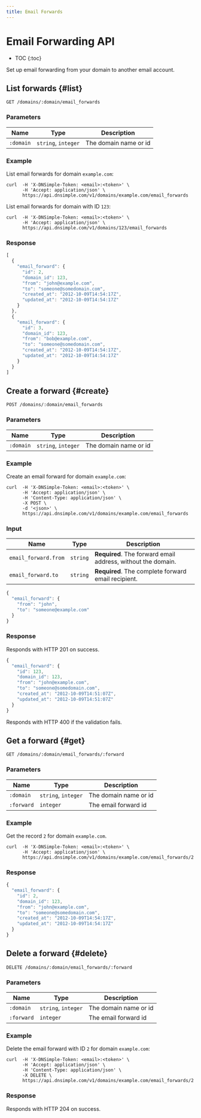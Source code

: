 ```yaml
---
title: Email Forwards
---
```


# Email Forwarding API

* TOC
{:toc}

Set up email forwarding from your domain to another email account.


## List forwards {#list}

    GET /domains/:domain/email_forwards

### Parameters

Name | Type | Description
-----|------|------------
`:domain` | `string`, `integer` | The domain name or id

### Example

List email forwards for domain `example.com`:

    curl  -H 'X-DNSimple-Token: <email>:<token>' \
          -H 'Accept: application/json' \
          https://api.dnsimple.com/v1/domains/example.com/email_forwards

List email forwards for domain with ID `123`:

    curl  -H 'X-DNSimple-Token: <email>:<token>' \
          -H 'Accept: application/json' \
          https://api.dnsimple.com/v1/domains/123/email_forwards

### Response

~~~js
[
  {
    "email_forward": {
      "id": 2,
      "domain_id": 123,
      "from": "john@example.com",
      "to": "someone@somedomain.com",
      "created_at": "2012-10-09T14:54:17Z",
      "updated_at": "2012-10-09T14:54:17Z"
    }
  },
  {
    "email_forward": {
      "id": 3,
      "domain_id": 123,
      "from": "bob@example.com",
      "to": "someone@somedomain.com",
      "created_at": "2012-10-09T14:54:17Z",
      "updated_at": "2012-10-09T14:54:17Z"
    }
  }
]
~~~


## Create a forward {#create}

    POST /domains/:domain/email_forwards

### Parameters

Name | Type | Description
-----|------|------------
`:domain` | `string`, `integer` | The domain name or id

### Example

Create an email forward for domain `example.com`:

    curl  -H 'X-DNSimple-Token: <email>:<token>' \
          -H 'Accept: application/json' \
          -H 'Content-Type: application/json' \
          -X POST \
          -d '<json>' \
          https://api.dnsimple.com/v1/domains/example.com/email_forwards

### Input

Name | Type | Description
-----|------|------------
`email_forward.from` | `string` | **Required**. The forward email address, without the domain.
`email_forward.to` | `string` | **Required**. The complete forward email recipient.

~~~js
{
  "email_forward": {
    "from": "john",
    "to": "someone@example.com"
  }
}
~~~

### Response

Responds with HTTP 201 on success.

~~~js
{
  "email_forward": {
    "id": 123,
    "domain_id": 123,
    "from": "john@example.com",
    "to": "someone@somedomain.com",
    "created_at": "2012-10-09T14:51:07Z",
    "updated_at": "2012-10-09T14:51:07Z"
  }
}
~~~

Responds with HTTP 400 if the validation fails.


## Get a forward {#get}

    GET /domains/:domain/email_forwards/:forward

### Parameters

Name | Type | Description
-----|------|------------
`:domain` | `string`, `integer` | The domain name or id
`:forward` | `integer` | The email forward id

### Example

Get the record `2` for domain `example.com`.

    curl  -H 'X-DNSimple-Token: <email>:<token>' \
          -H 'Accept: application/json' \
          https://api.dnsimple.com/v1/domains/example.com/email_forwards/2

### Response

~~~js
{
  "email_forward": {
    "id": 2,
    "domain_id": 123,
    "from": "john@example.com",
    "to": "someone@somedomain.com",
    "created_at": "2012-10-09T14:54:17Z",
    "updated_at": "2012-10-09T14:54:17Z"
  }
}
~~~


## Delete a forward {#delete}

    DELETE /domains/:domain/email_forwards/:forward

### Parameters

Name | Type | Description
-----|------|------------
`:domain` | `string`, `integer` | The domain name or id
`:forward` | `integer` | The email forward id

### Example

Delete the email forward with ID `2` for domain `example.com`:

    curl  -H 'X-DNSimple-Token: <email>:<token>' \
          -H 'Accept: application/json' \
          -H 'Content-Type: application/json' \
          -X DELETE \
          https://api.dnsimple.com/v1/domains/example.com/email_forwards/2

### Response

Responds with HTTP 204 on success.
